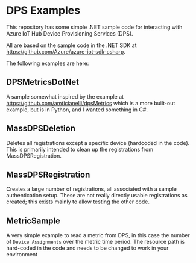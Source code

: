 # DPS Examples

This repository has some simple .NET sample code for interacting with Azure IoT Hub Device Provisioning Services (DPS).

All are based on the sample code in the .NET SDK at https://github.com/Azure/azure-iot-sdk-csharp.

The following examples are here:

## DPSMetricsDotNet

A sample somewhat inspired by the example at https://github.com/amticianelli/dpsMetrics which is a more built-out
example, but is in Python, and I wanted something in C#.

## MassDPSDeletion

Deletes all registrations except a specific device (hardcoded in the code).  This is primarily intended to
clean up the registrations from MassDPSRegistration.

## MassDPSRegistration

Creates a large number of registrations, all associated with a sample authentication setup.  These are not
really directly usable registrations as created; this exists mainly to allow testing the other code.

## MetricSample

A very simple example to read a metric from DPS, in this case the number of `Device Assignments` over the metric
time period.  The resource path is hard-coded in the code and needs to be changed to work in your environment

